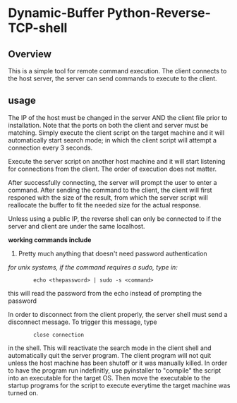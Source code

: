 # Dynamic-Buffer Python-Reverse-TCP-shell #
## Overview ##
This is a simple tool for remote command execution. The client connects to the host server, the server can send commands to execute to the client.

## usage ##
The IP of the host must be changed in the server AND the client file prior to installation. Note that the ports on both the client and server must be matching.
Simply execute the client script on the target machine and it will automatically start search mode; in which the client script will attempt a connection every 3 seconds.

Execute the server script on another host machine and it will start listening for connections from the client.
The order of execution does not matter.

After successfully connecting, the server will prompt the user to enter a command. After sending the command to the client, the client will first responed with the size of the result, from which the server script will reallocate the buffer to fit the needed size for the actual response.

Unless using a public IP, the reverse shell can only be connected to if the server and client are under the same localhost.

**working commands include**
1. Pretty much anything that doesn't need password authentication

*for unix systems, if the command requires a sudo, type in:*

            echo <thepassword> | sudo -s <command>
 
this will read the password from the echo instead of prompting the password

In order to disconnect from the client properly, the server shell must send a disconnect message. To trigger this message, type

            close connection

in the shell. This will reactivate the search mode in the client shell and automatically quit the server program.
The client program will not quit unless the host machine has been shutoff or it was manually killed. In order to have the program run indefinitly, use pyinstaller to "compile" the script into an executable for the target OS. Then move the executable to the startup programs for the script to execute everytime the target machine was turned on. 

